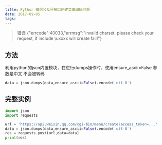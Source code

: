 ```yaml
---
title: Python 微信公众号接口创建菜单编码问题
date: 2017-09-05
tags:
---
```



> 错误 {"errcode":40033,"errmsg":"invalid charset. please check your request, if include \\uxxxx will create fail!"}

## 方法
利用python的json内置模块，在进行dumps操作时，使用ensure_ascii=False 参数是中文
不会被转码
```python
data = json.dumps(data,ensure_ascii=False).encode('utf-8')
```

## 完整实例
```python
import json
import requests

url = 'https://api.weixin.qq.com/cgi-bin/menu/create?access_token=...'
data = json.dumps(data,ensure_ascii=False).encode('utf-8')
res = requests.post(url,data=data)
print(res)
```
